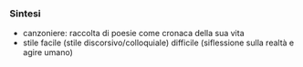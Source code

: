 ### Sintesi
- canzoniere: raccolta di poesie come cronaca della sua vita
- stile facile (stile discorsivo/colloquiale) difficile (siflessione sulla realtà e agire umano)